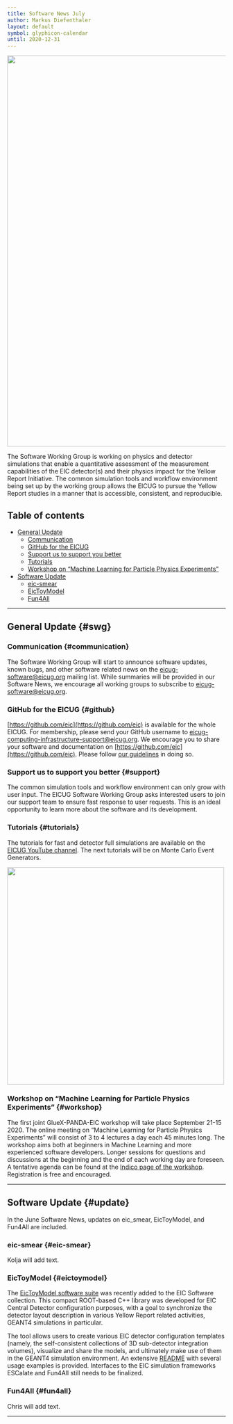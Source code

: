 ```yaml
---
title: Software News July
author: Markus Diefenthaler
layout: default
symbol: glyphicon-calendar
until: 2020-12-31
---
```

<p/>

<img src="{{ '/assets/images/site/EICUG-SWG-News-Banner.png' | relative_url }}" width="900"/>

The Software Working Group is working on physics and detector
simulations that enable a quantitative assessment of the measurement
capabilities of the EIC detector(s) and their physics impact for the
Yellow Report Initiative. The common simulation tools and workflow
environment being set up by the working group allows the EICUG to
pursue the Yellow Report studies in a manner that is accessible,
consistent, and reproducible.

## Table of contents

* [General Update](#swg)
    * [Communication](#communication)
    * [GitHub for the EICUG](#github)
    * [Support us to support you better](#support)
    * [Tutorials](#tutorials)
    * [Workshop on “Machine Learning for Particle Physics Experiments"](#workshop)
* [Software Update](#update)
    * [eic-smear](#eic-smear)
    * [EicToyModel](#eictoymodel)
    * [Fun4All](#fun4all)

---

## General Update {#swg}

### Communication {#communication}

The Software Working Group will start to announce software updates,
known bugs, and other software related news on the
[eicug-software@eicug.org](mailto:eicug-software@eicug.org) mailing
list. While summaries will be provided in our
Software News, we encourage all working groups to subscribe to
[eicug-software@eicug.org](mailto:eicug-software@eicug.org).

### GitHub for the EICUG {#github}

[https://github.com/eic](https://github.com/eic) is available for the
whole EICUG. For membership, please send your GitHub username to
[eicug-computing-infrastructure-support@eicug.org](mailto:eicug-computing-infrastructure-support@eicug.org?subject=GitHub%20Account). We
encourage you to share your software and documentation on
[https://github.com/eic](https://github.com/eic). Please follow [our
guidelines]() in doing so.

### Support us to support you better {#support}
The common simulation tools and workflow environment can only grow
with user input. The EICUG Software Working Group asks interested
users to join our support team to ensure fast response to user
requests. This is an ideal opportunity to learn more about the
software and its development.

### Tutorials {#tutorials}
The tutorials for fast and detector full simulations are available on the [EICUG YouTube channel](https://www.youtube.com/channel/UCXc9WfDKdlLXoZMGrotkf7w). The next tutorials will be on Monte Carlo Event Generators. 

<img src="{{ '/assets/images/tutorials/SWG-Tutorials.pdf' | relative_url }}" width="500"/>

### Workshop on “Machine Learning for Particle Physics Experiments” {#workshop}

The first joint GlueX-PANDA-EIC workshop will take place September
21-15 2020. The online meeting on “Machine Learning for Particle
Physics Experiments” will consist of 3 to 4 lectures a day each 45
minutes long. The workshop aims both at beginners in Machine Learning
and more experienced software developers. Longer sessions for
questions and discussions at the beginning and the end of each working
day are foreseen. A tentative agenda can be found at the [Indico page
of the workshop](​https://indico.gsi.de/event/10576​). Registration is
free and encouraged. 

---

## Software Update {#update}
In the June Software News, updates on eic_smear, EicToyModel, and Fun4All are included. 

### eic-smear {#eic-smear}

Kolja will add text. 


### EicToyModel {#eictoymodel}

The [EicToyModel software suite](https://github.com/eic/EicToyModel)
was recently added to the EIC Software collection. This compact
ROOT-based C++ library was developed for EIC Central Detector
configuration purposes, with a goal to synchronize the detector layout
description in various Yellow Report related activities, GEANT4
simulations in particular.

The tool allows users to create various EIC detector configuration
templates (namely, the self-consistent collections of 3D sub-detector
integration volumes), visualize and share the models, and ultimately
make use of them in the GEANT4 simulation environment. An extensive
[README](https://github.com/eic/EicToyModel/blob/master/README.md)
with several usage examples is provided. Interfaces to the EIC
simulation frameworks ESCalate and Fun4All still needs to be
finalized.

### Fun4All {#fun4all}

Chris will add text. 
 
---